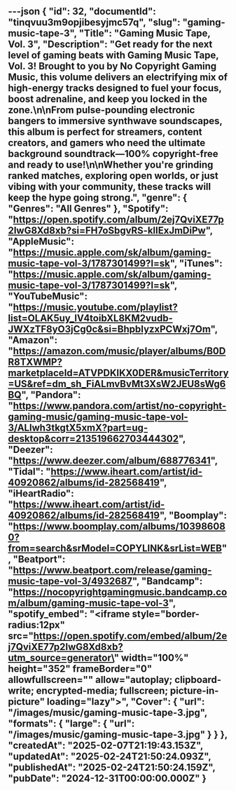 ---json
{
  "id": 32,
  "documentId": "tinqvuu3m9opjibesyjmc57q",
  "slug": "gaming-music-tape-3",
  "Title": "Gaming Music Tape, Vol. 3",
  "Description": "Get ready for the next level of gaming beats with Gaming Music Tape, Vol. 3! Brought to you by No Copyright Gaming Music, this volume delivers an electrifying mix of high-energy tracks designed to fuel your focus, boost adrenaline, and keep you locked in the zone.\n\nFrom pulse-pounding electronic bangers to immersive synthwave soundscapes, this album is perfect for streamers, content creators, and gamers who need the ultimate background soundtrack—100% copyright-free and ready to use!\n\nWhether you're grinding ranked matches, exploring open worlds, or just vibing with your community, these tracks will keep the hype going strong.",
  "genre": {
    "Genres": "All Genres"
  },
  "Spotify": "https://open.spotify.com/album/2ej7QviXE77p2IwG8Xd8xb?si=FH7oSbgvRS-klIExJmDiPw",
  "AppleMusic": "https://music.apple.com/sk/album/gaming-music-tape-vol-3/1787301499?l=sk",
  "iTunes": "https://music.apple.com/sk/album/gaming-music-tape-vol-3/1787301499?l=sk",
  "YouTubeMusic": "https://music.youtube.com/playlist?list=OLAK5uy_lV4toibXL8KM2vudb-JWXzTF8yO3jCg0c&si=BhpbIyzxPCWxj7Om",
  "Amazon": "https://amazon.com/music/player/albums/B0DR8TXWMP?marketplaceId=ATVPDKIKX0DER&musicTerritory=US&ref=dm_sh_FiALmvBvMt3XsW2JEU8sWg6BQ",
  "Pandora": "https://www.pandora.com/artist/no-copyright-gaming-music/gaming-music-tape-vol-3/ALlwh3tkgtX5xmX?part=ug-desktop&corr=213519662703444302",
  "Deezer": "https://www.deezer.com/album/688776341",
  "Tidal": "https://www.iheart.com/artist/id-40920862/albums/id-282568419",
  "iHeartRadio": "https://www.iheart.com/artist/id-40920862/albums/id-282568419",
  "Boomplay": "https://www.boomplay.com/albums/103986080?from=search&srModel=COPYLINK&srList=WEB",
  "Beatport": "https://www.beatport.com/release/gaming-music-tape-vol-3/4932687",
  "Bandcamp": "https://nocopyrightgamingmusic.bandcamp.com/album/gaming-music-tape-vol-3",
  "spotify_embed": "<iframe style=\"border-radius:12px\" src=\"https://open.spotify.com/embed/album/2ej7QviXE77p2IwG8Xd8xb?utm_source=generator\" width=\"100%\" height=\"352\" frameBorder=\"0\" allowfullscreen=\"\" allow=\"autoplay; clipboard-write; encrypted-media; fullscreen; picture-in-picture\" loading=\"lazy\"></iframe>",
  "Cover": {
    "url": "/images/music/gaming-music-tape-3.jpg",
    "formats": {
      "large": {
        "url": "/images/music/gaming-music-tape-3.jpg"
      }
    }
  },
  "createdAt": "2025-02-07T21:19:43.153Z",
  "updatedAt": "2025-02-24T21:50:24.093Z",
  "publishedAt": "2025-02-24T21:50:24.159Z",
  "pubDate": "2024-12-31T00:00:00.000Z"
}
---

